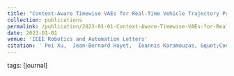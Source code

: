 ```yaml
---
title: "Context-Aware Timewise VAEs for Real-Time Vehicle Trajectory Prediction"
collection: publications
permalink: /publication/2023-01-01-Context-Aware-Timewise-VAEs-for-Real-Time-Vehicle-Trajectory-Prediction
date: 2023-01-01
venue: 'IEEE Robotics and Automation Letters'
citation: ' Pei Xu,  Jean-Bernard Hayet,  Ioannis Karamouzas, &quot;Context-Aware Timewise VAEs for Real-Time Vehicle Trajectory Prediction.&quot; IEEE Robotics and Automation Letters, 2023.'
---
```

tags: [journal]
